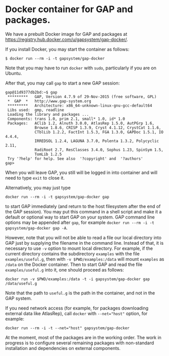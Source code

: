 # Docker container for GAP and packages.

We have a prebuilt Docker image for GAP and packages at https://registry.hub.docker.com/u/gapsystem/gap-docker/.

If you install Docker, you may start the container as follows:

```
$ docker run --rm -i -t gapsystem/gap-docker
```

Note that you may have to run `docker` with `sudo`, particularly if you are on Ubuntu.

After that, you may call `gap` to start a new GAP session:

```
gap@11d9377db2bd:~$ gap
 *********   GAP, Version 4.7.9 of 29-Nov-2015 (free software, GPL)
 *  GAP  *   http://www.gap-system.org
 *********   Architecture: x86_64-unknown-linux-gnu-gcc-default64
 Libs used:  gmp, readline
 Loading the library and packages ...
 Components: trans 1.0, prim 2.1, small* 1.0, id* 1.0
 Packages:   AClib 1.2, Alnuth 3.0.0, AtlasRep 1.5.0, AutPGrp 1.6, 
             Browse 1.8.6, CRISP 1.3.9, Cryst 4.1.12, CrystCat 1.1.6, 
             CTblLib 1.2.2, FactInt 1.5.3, FGA 1.3.0, GAPDoc 1.5.1, IO 4.4.4, 
             IRREDSOL 1.2.4, LAGUNA 3.7.0, Polenta 1.3.2, Polycyclic 2.11, 
             RadiRoot 2.7, ResClasses 3.4.0, Sophus 1.23, SpinSym 1.5, 
             TomLib 1.2.5
 Try '?help' for help. See also  '?copyright' and  '?authors'
gap> 
```
When you will leave GAP, you still will be logged in into container and will need to type `exit` to close it.

Alternatively, you may just type 
```
docker run --rm -i -t gapsystem/gap-docker gap
```
to start GAP immediately (and return to the host filesystem after the end of the GAP session). You may put this command in a shell script and make it a default or optional way to start GAP on your system. GAP command line options may be appended after `gap`, for example `docker run --rm -i -t gapsystem/gap-docker gap -A`. 

However, note that you will not be able to read a file our local directory into GAP just by supplying the filename in the command line. Instead of that, it is necessary to use `-v` option to mount local directory. For example, if the current directory contains the subdirectory `examples` with the file `examples/useful.g`, then with `-v $PWD/examples:/data` will mount `examples` as `/data` on the Docker container. Then to start GAP and read the file `examples/useful.g` into it, one should proceed as follows:

```
docker run -v $PWD/examples:/data -t -i gapsystem/gap-docker gap /data/useful.g
```

Note that the path to `useful.g` is the path in the container, and not in the GAP system.

If you need network access (for example, for packages downloading external data like AtlasRep), call `docker` with `--net="host"` option, for example:

```
docker run --rm -i -t --net="host" gapsystem/gap-docker
```

At the moment, most of the packages are in the working order. The work in progress is to configure several remaining packages with non-standard installation and dependencies on external components.
 

